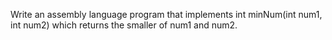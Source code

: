 Write an assembly language program that implements int minNum(int num1, int num2) which returns the smaller of num1 and num2.
